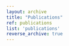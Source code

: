 ```yaml
---
layout: archive
title: "Publications"
ref: publications
list: 'publications'
reverse_archive: true
---
```

